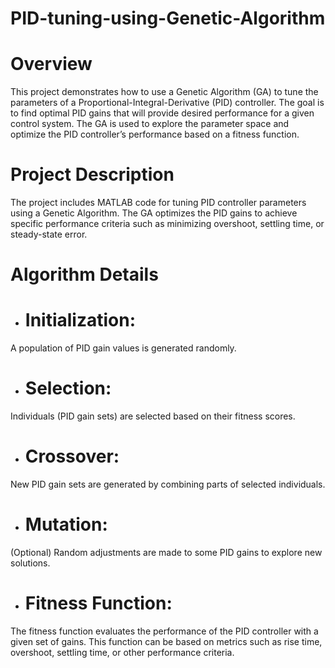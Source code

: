 # PID-tuning-using-Genetic-Algorithm

# Overview
This project demonstrates how to use a Genetic Algorithm (GA) to tune the parameters of a Proportional-Integral-Derivative (PID) controller. The goal is to find optimal PID gains that will provide desired performance for a given control system. The GA is used to explore the parameter space and optimize the PID controller’s performance based on a fitness function.

# Project Description
The project includes MATLAB code for tuning PID controller parameters using a Genetic Algorithm. The GA optimizes the PID gains to achieve specific performance criteria such as minimizing overshoot, settling time, or steady-state error.

# Algorithm Details

- # Initialization:

A population of PID gain values is generated randomly.
- # Selection:

Individuals (PID gain sets) are selected based on their fitness scores.
- # Crossover:

New PID gain sets are generated by combining parts of selected individuals.
- # Mutation:
(Optional)
Random adjustments are made to some PID gains to explore new solutions.
- # Fitness Function:

The fitness function evaluates the performance of the PID controller with a given set of gains. This function can be based on metrics such as rise time, overshoot, settling time, or other performance criteria.
